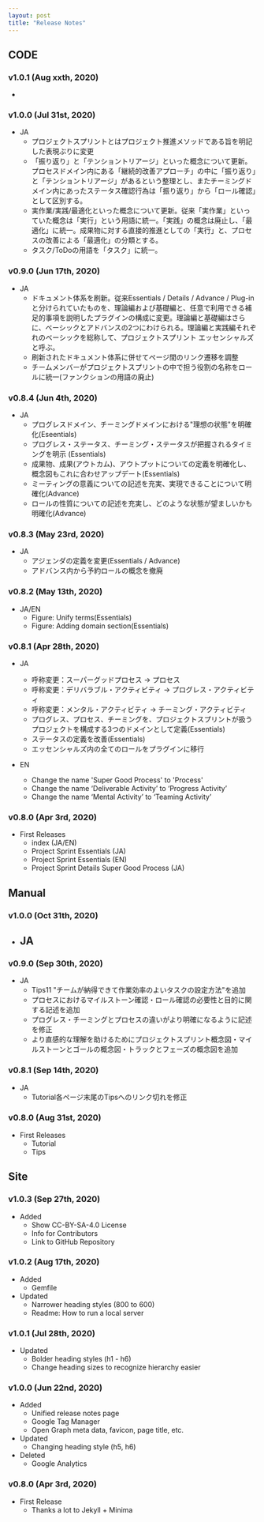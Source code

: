 ```yaml
---
layout: post
title: "Release Notes"
---
```


## CODE

### v1.0.1 (Aug xxth, 2020)

- 

### v1.0.0 (Jul 31st, 2020)

- JA
  - プロジェクトスプリントとはプロジェクト推進メソッドである旨を明記した表現ぶりに変更
  - 「振り返り」と「テンショントリアージ」といった概念について更新。プロセスドメイン内にある「継続的改善アプローチ」の中に「振り返り」と「テンショントリアージ」があるという整理とし、またチーミングドメイン内にあったステータス確認行為は「振り返り」から「ロール確認」として区別する。
  - 実作業/実践/最適化といった概念について更新。従来「実作業」といっていた概念は「実行」という用語に統一。「実践」の概念は廃止し、「最適化」に統一。成果物に対する直接的推進としての「実行」と、プロセスの改善による「最適化」の分類とする。
  - タスク/ToDoの用語を「タスク」に統一。

### v0.9.0 (Jun 17th, 2020)

- JA
  - ドキュメント体系を刷新。従来Essentials / Details / Advance / Plug-inと分けられていたものを、理論編および基礎編と、任意で利用できる補足的事項を説明したプラグインの構成に変更。理論編と基礎編はさらに、ベーシックとアドバンスの2つにわけられる。理論編と実践編それぞれのベーシックを総称して、プロジェクトスプリント エッセンシャルズ と呼ぶ。
  - 刷新されたドキュメント体系に併せてページ間のリンク遷移を調整
  - チームメンバーがプロジェクトスプリントの中で担う役割の名称をロールに統一(ファンクションの用語の廃止)

### v0.8.4 (Jun 4th, 2020)

- JA
  - プログレスドメイン、チーミングドメインにおける"理想の状態"を明確化(Eseentials)
  - プログレス・ステータス、チーミング・ステータスが把握されるタイミングを明示 (Essentials)
  - 成果物、成果(アウトカム)、アウトプットについての定義を明確化し、概念図もこれに合わせアップデート(Essentials)
  - ミーティングの意義についての記述を充実、実現できることについて明確化(Advance)
  - ロールの性質についての記述を充実し、どのような状態が望ましいかも明確化(Advance)

### v0.8.3 (May 23rd, 2020)

- JA
  - アジェンダの定義を変更(Essentials / Advance)
  - アドバンス内から予約ロールの概念を撤廃

### v0.8.2 (May 13th, 2020)

- JA/EN
  - Figure: Unify terms(Essentials)
  - Figure: Adding domain section(Essentials)

### v0.8.1 (Apr 28th, 2020)

- JA
  - 呼称変更：スーパーグッドプロセス -> プロセス
  - 呼称変更：デリバラブル・アクティビティ -> プログレス・アクティビティ
  - 呼称変更：メンタル・アクティビティ -> チーミング・アクティビティ
  - プログレス、プロセス、チーミングを、プロジェクトスプリントが扱うプロジェクトを構成する3つのドメインとして定義(Essentials)
  - ステータスの定義を改善(Essentials)
  - エッセンシャルズ内の全てのロールをプラグインに移行

- EN
  - Change the name 'Super Good Process' to 'Process'
  - Change the name ‘Deliverable Activity’ to ‘Progress Activity’
  - Change the name ‘Mental Activity’ to ‘Teaming Activity’

### v0.8.0 (Apr 3rd, 2020)

- First Releases
  - index (JA/EN)
  - Project Sprint Essentials (JA)
  - Project Sprint Essentials (EN)
  - Project Sprint Details Super Good Process (JA)

## Manual

### v1.0.0 (Oct 31th, 2020)

- JA
  - 


### v0.9.0 (Sep 30th, 2020)

- JA
  - Tips11 "チームが納得できて作業効率のよいタスクの設定方法"を追加
  - プロセスにおけるマイルストーン確認・ロール確認の必要性と目的に関する記述を追加
  - プログレス・チーミングとプロセスの違いがより明確になるように記述を修正
  - より直感的な理解を助けるためにプロジェクトスプリント概念図・マイルストーンとゴールの概念図・トラックとフェーズの概念図を追加

### v0.8.1 (Sep 14th, 2020)

- JA
  - Tutorial各ページ末尾のTipsへのリンク切れを修正


### v0.8.0 (Aug 31st, 2020)

- First Releases
  - Tutorial
  - Tips

## Site

### v1.0.3 (Sep 27th, 2020)

- Added
  - Show CC-BY-SA-4.0 License
  - Info for Contributors
  - Link to GitHub Repository

### v1.0.2 (Aug 17th, 2020)

- Added
  - Gemfile
- Updated
  - Narrower heading styles (800 to 600)
  - Readme: How to run a local server

### v1.0.1 (Jul 28th, 2020)

- Updated
  - Bolder heading styles (h1 - h6)
  - Change heading sizes to recognize hierarchy easier

### v1.0.0 (Jun 22nd, 2020)

- Added
  - Unified release notes page
  - Google Tag Manager
  - Open Graph meta data, favicon, page title, etc.
- Updated
  - Changing heading style (h5, h6)
- Deleted
  - Google Analytics

### v0.8.0 (Apr 3rd, 2020)

- First Release
  - Thanks a lot to Jekyll + Minima
